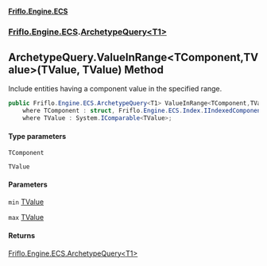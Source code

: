 #### [Friflo.Engine.ECS](index.md 'index')
### [Friflo.Engine.ECS](Friflo.Engine.ECS.md 'Friflo.Engine.ECS').[ArchetypeQuery&lt;T1&gt;](ArchetypeQuery_T1_.md 'Friflo.Engine.ECS.ArchetypeQuery<T1>')

## ArchetypeQuery<T1>.ValueInRange<TComponent,TValue>(TValue, TValue) Method

Include entities having a component value in the specified range.

```csharp
public Friflo.Engine.ECS.ArchetypeQuery<T1> ValueInRange<TComponent,TValue>(TValue min, TValue max)
    where TComponent : struct, Friflo.Engine.ECS.Index.IIndexedComponent<TValue>, System.ValueType, System.ValueType
    where TValue : System.IComparable<TValue>;
```
#### Type parameters

<a name='Friflo.Engine.ECS.ArchetypeQuery_T1_.ValueInRange_TComponent,TValue_(TValue,TValue).TComponent'></a>

`TComponent`

<a name='Friflo.Engine.ECS.ArchetypeQuery_T1_.ValueInRange_TComponent,TValue_(TValue,TValue).TValue'></a>

`TValue`
#### Parameters

<a name='Friflo.Engine.ECS.ArchetypeQuery_T1_.ValueInRange_TComponent,TValue_(TValue,TValue).min'></a>

`min` [TValue](ArchetypeQuery_T1_.ValueInRange_TComponent,TValue_(TValue,TValue).md#Friflo.Engine.ECS.ArchetypeQuery_T1_.ValueInRange_TComponent,TValue_(TValue,TValue).TValue 'Friflo.Engine.ECS.ArchetypeQuery<T1>.ValueInRange<TComponent,TValue>(TValue, TValue).TValue')

<a name='Friflo.Engine.ECS.ArchetypeQuery_T1_.ValueInRange_TComponent,TValue_(TValue,TValue).max'></a>

`max` [TValue](ArchetypeQuery_T1_.ValueInRange_TComponent,TValue_(TValue,TValue).md#Friflo.Engine.ECS.ArchetypeQuery_T1_.ValueInRange_TComponent,TValue_(TValue,TValue).TValue 'Friflo.Engine.ECS.ArchetypeQuery<T1>.ValueInRange<TComponent,TValue>(TValue, TValue).TValue')

#### Returns
[Friflo.Engine.ECS.ArchetypeQuery&lt;](ArchetypeQuery_T1_.md 'Friflo.Engine.ECS.ArchetypeQuery<T1>')[T1](ArchetypeQuery_T1_.md#Friflo.Engine.ECS.ArchetypeQuery_T1_.T1 'Friflo.Engine.ECS.ArchetypeQuery<T1>.T1')[&gt;](ArchetypeQuery_T1_.md 'Friflo.Engine.ECS.ArchetypeQuery<T1>')